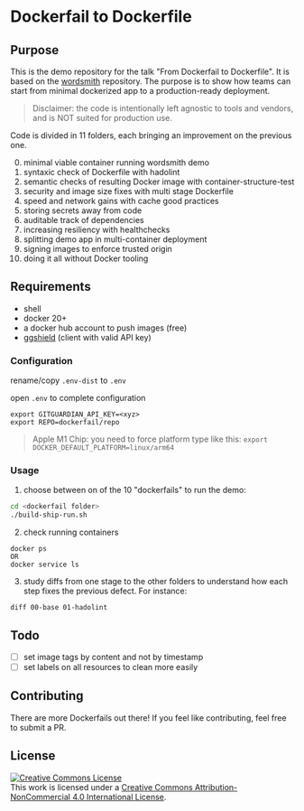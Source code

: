 

# Dockerfail to Dockerfile

## Purpose

This is the demo repository for the talk "From Dockerfail to Dockerfile". It is based on the [wordsmith](https://github.com/dockersamples/wordsmith) repository. The purpose is to show how teams can start from minimal dockerized app to a production-ready deployment.

> Disclaimer: the code is intentionally left agnostic to tools and vendors, and is NOT suited for production use.

Code is divided in 11 folders, each bringing an improvement on the previous one.

00. minimal viable container running wordsmith demo
01. syntaxic check of Dockerfile with hadolint
02. semantic checks of resulting Docker image with container-structure-test
03. security and image size fixes with multi stage Dockerfile
04. speed and network gains with cache good practices
05. storing secrets away from code
06. auditable track of dependencies
07. increasing resiliency with healthchecks
08. splitting demo app in multi-container deployment
09. signing images to enforce trusted origin
10. doing it all without Docker tooling

## Requirements

- shell
- docker 20+
- a docker hub account to push images (free)
- [ggshield](https://docs.gitguardian.com/ggshield-docs/getting-started) (client with valid API key)

### Configuration

rename/copy `.env-dist` to `.env`

open `.env` to complete configuration
```
export GITGUARDIAN_API_KEY=<xyz>
export REPO=dockerfail/repo
```

> Apple M1 Chip: you need to force platform type like this:
`export DOCKER_DEFAULT_PLATFORM=linux/arm64`

### Usage

1. choose between on of the 10 "dockerfails" to run the demo:

```bash
cd <dockerfail folder>
./build-ship-run.sh
```

2. check running containers

```
docker ps
OR
docker service ls
```

3. study diffs from one stage to the other folders to understand how each step fixes the previous defect. For instance:

`diff 00-base 01-hadolint`

## Todo

- [ ] set image tags by content and not by timestamp
- [ ] set labels on all resources to clean more easily

## Contributing

There are more Dockerfails out there! If you feel like contributing, feel free to submit a PR.

## License

<a rel="license" href="http://creativecommons.org/licenses/by-nc/4.0/"><img alt="Creative Commons License" style="border-width:0" src="https://i.creativecommons.org/l/by-nc/4.0/88x31.png" /></a><br />This work is licensed under a <a rel="license" href="http://creativecommons.org/licenses/by-nc/4.0/">Creative Commons Attribution-NonCommercial 4.0 International License</a>.

